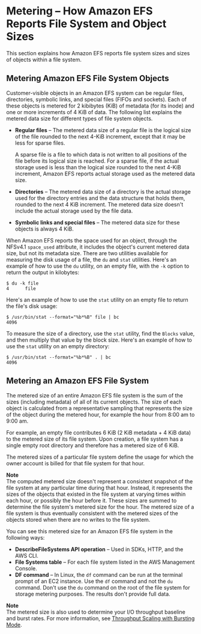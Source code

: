 # Metering – How Amazon EFS Reports File System and Object Sizes<a name="metered-sizes"></a>

This section explains how Amazon EFS reports file system sizes and sizes of objects within a file system\.

## Metering Amazon EFS File System Objects<a name="metered-sizes-fs-objects"></a>

Customer\-visible objects in an Amazon EFS system can be regular files, directories, symbolic links, and special files \(FIFOs and sockets\)\. Each of these objects is metered for 2 kibibytes \(KiB\) of metadata \(for its inode\) and one or more increments of 4 KiB of data\. The following list explains the metered data size for different types of file system objects\.
+ **Regular files** – The metered data size of a regular file is the logical size of the file rounded to the next 4\-KiB increment, except that it may be less for sparse files\.

  A sparse file is a file to which data is not written to all positions of the file before its logical size is reached\. For a sparse file, if the actual storage used is less than the logical size rounded to the next 4\-KiB increment, Amazon EFS reports actual storage used as the metered data size\.
+ **Directories** – The metered data size of a directory is the actual storage used for the directory entries and the data structure that holds them, rounded to the next 4 KiB increment\. The metered data size doesn't include the actual storage used by the file data\.
+ **Symbolic links and special files** – The metered data size for these objects is always 4 KiB\.

When Amazon EFS reports the space used for an object, through the NFSv4\.1 `space_used` attribute, it includes the object's current metered data size, but not its metadata size\. There are two utilities available for measuring the disk usage of a file, the `du` and `stat` utilities\. Here's an example of how to use the `du` utility, on an empty file, with the `-k` option to return the output in kilobytes:

```
$ du -k file
4      file
```

Here's an example of how to use the `stat` utility on an empty file to return the file's disk usage:

```
$ /usr/bin/stat --format="%b*%B" file | bc
4096
```

To measure the size of a directory, use the `stat` utility, find the `Blocks` value, and then multiply that value by the block size\. Here's an example of how to use the `stat` utility on an empty directory:

```
$ /usr/bin/stat --format="%b*%B" . | bc 
4096
```

## Metering an Amazon EFS File System<a name="metered-sizes-fs"></a>

The metered size of an entire Amazon EFS file system is the sum of the sizes \(including metadata\) of all of its current objects\. The size of each object is calculated from a representative sampling that represents the size of the object during the metered hour, for example the hour from 8:00 am to 9:00 am\.

For example, an empty file contributes 6 KiB \(2 KiB metadata \+ 4 KiB data\) to the metered size of its file system\. Upon creation, a file system has a single empty root directory and therefore has a metered size of 6 KiB\.

The metered sizes of a particular file system define the usage for which the owner account is billed for that file system for that hour\.

**Note**  
The computed metered size doesn't represent a consistent snapshot of the file system at any particular time during that hour\. Instead, it represents the sizes of the objects that existed in the file system at varying times within each hour, or possibly the hour before it\. These sizes are summed to determine the file system's metered size for the hour\. The metered size of a file system is thus eventually consistent with the metered sizes of the objects stored when there are no writes to the file system\.

You can see this metered size for an Amazon EFS file system in the following ways:
+ **DescribeFileSystems API operation** – Used in SDKs, HTTP, and the AWS CLI\.
+ **File Systems table** – For each file system listed in the AWS Management Console\.
+ **DF command** – In Linux, the `df` command can be run at the terminal prompt of an EC2 instance\. Use the `df` command and not the `du` command\. Don't use the `du` command on the root of the file system for storage metering purposes\. The results don't provide full data\.

**Note**  
The metered size is also used to determine your I/O throughput baseline and burst rates\. For more information, see [Throughput Scaling with Bursting Mode](performance.md#bursting)\. 